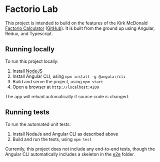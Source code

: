 # Factorio Lab

This project is intended to build on the features of the Kirk McDonald [Factorio Calculator](https://kirkmcdonald.github.io) ([GitHub](https://github.com/KirkMcDonald/kirkmcdonald.github.io)). It is built from the ground up using Angular, Redux, and Typescript.

## Running locally

To run this project locally:

1. Install [NodeJS](https://nodejs.org/en/)
1. Install Angular CLI, using `npm install -g @angular/cli`
1. Build and serve the project, using `npm start`
1. Open a browser at `http://localhost:4200`

The app will reload automatically if source code is changed.

## Running tests

To run the automated unit tests:

1. Install NodeJs and Angular CLI as described above
2. Build and run the tests, using `npm test`

Currently, this project does not include any end-to-end tests, though the Angular CLI automatically includes a skeleton in the [e2e](./e2e) folder.
